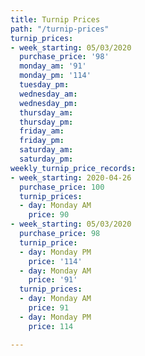 ```yaml
---
title: Turnip Prices
path: "/turnip-prices"
turnip_prices:
- week_starting: 05/03/2020
  purchase_price: '98'
  monday_am: '91'
  monday_pm: '114'
  tuesday_pm: 
  wednesday_am: 
  wednesday_pm: 
  thursday_am: 
  thursday_pm: 
  friday_am: 
  friday_pm: 
  saturday_am: 
  saturday_pm: 
weekly_turnip_price_records:
- week_starting: 2020-04-26
  purchase_price: 100
  turnip_prices:
  - day: Monday AM
    price: 90
- week_starting: 05/03/2020
  purchase_price: 98
  turnip_price:
  - day: Monday PM
    price: '114'
  - day: Monday AM
    price: '91'
  turnip_prices:
  - day: Monday AM
    price: 91
  - day: Monday PM
    price: 114

---
```


